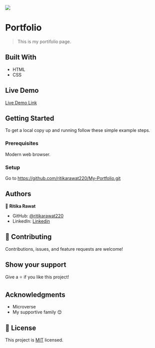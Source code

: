 ![](https://img.shields.io/badge/Microverse-blueviolet)

# Portfolio

> This is my portifolio page.


## Built With

- HTML
- CSS

## Live Demo

[Live Demo Link](https://github.com/ritikarawat220/My-Portfolio.git)


## Getting Started

To get a local copy up and running follow these simple example steps.

### Prerequisites

Modern web browser.

### Setup

Go to https://github.com/ritikarawat220/My-Portfolio.git

## Authors

👤 **Ritika Rawat**

- GitHub: [@ritikarawat220](https://github.com/ritikarawat220)
- LinkedIn: [Linkedin](www.linkedin.com/in/rawatritika)

## 🤝 Contributing

Contributions, issues, and feature requests are welcome!


## Show your support

Give a ⭐️ if you like this project!

## Acknowledgments

- Microverse
- My supportive family 😊


## 📝 License

This project is [MIT](./MIT.md) licensed.
